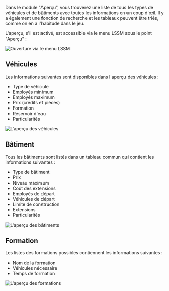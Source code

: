 Dans le module "Aperçu", vous trouverez une liste de tous les types de véhicules
et de bâtiments avec toutes les informations en un coup d'œil.
Il y a également une fonction de recherche et les tableaux peuvent être triés, comme on en a l'habitude dans le jeu.

L'aperçu, s'il est activé, est accessible via le menu LSSM sous le point "Aperçu" :

![Ouverture via le menu LSSM](assets/fr_FR/menu.png)

## Véhicules

Les informations suivantes sont disponibles dans l'aperçu des véhicules :

* Type de véhicule
* Employés minimum
* Employés maximum
* Prix (crédits et piéces)
* Formation
* Réservoir d'eau
* Particularités

![L'aperçu des véhicules](assets/fr_FR/fahrzeuge.png)

## Bâtiment

Tous les bâtiments sont listés dans un tableau commun qui contient les informations suivantes :

* Type de bâtiment
* Prix
* Niveau maximum
* Coût des extensions
* Employés de départ
* Véhicules de départ
* Limite de construction
* Extensions
* Particularités

![L'aperçu des bâtiments](assets/fr_FR/gebaeude.png)

## Formation

Les listes des formations possibles contiennent les informations suivantes :

* Nom de la formation
* Véhicules nécessaire
* Temps de formation

![L'aperçu des formations](assets/fr_FR/lehrgaenge.png)
